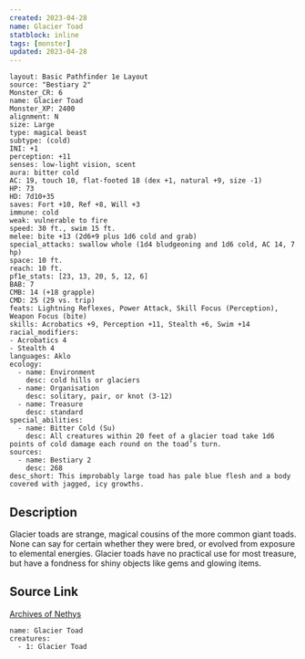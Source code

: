 ```yaml
---
created: 2023-04-28
name: Glacier Toad
statblock: inline
tags: [monster]
updated: 2023-04-28
---
```

```statblock
layout: Basic Pathfinder 1e Layout
source: "Bestiary 2"
Monster_CR: 6
name: Glacier Toad
Monster_XP: 2400
alignment: N
size: Large
type: magical beast
subtype: (cold)
INI: +1
perception: +11
senses: low-light vision, scent
aura: bitter cold
AC: 19, touch 10, flat-footed 18 (dex +1, natural +9, size -1)
HP: 73
HD: 7d10+35
saves: Fort +10, Ref +8, Will +3
immune: cold
weak: vulnerable to fire
speed: 30 ft., swim 15 ft.
melee: bite +13 (2d6+9 plus 1d6 cold and grab)
special_attacks: swallow whole (1d4 bludgeoning and 1d6 cold, AC 14, 7 hp)
space: 10 ft.
reach: 10 ft.
pf1e_stats: [23, 13, 20, 5, 12, 6]
BAB: 7
CMB: 14 (+18 grapple)
CMD: 25 (29 vs. trip)
feats: Lightning Reflexes, Power Attack, Skill Focus (Perception), Weapon Focus (bite)
skills: Acrobatics +9, Perception +11, Stealth +6, Swim +14
racial_modifiers:
- Acrobatics 4
- Stealth 4
languages: Aklo
ecology:
  - name: Environment
    desc: cold hills or glaciers
  - name: Organisation
    desc: solitary, pair, or knot (3-12)
  - name: Treasure
    desc: standard
special_abilities:
  - name: Bitter Cold (Su)
    desc: All creatures within 20 feet of a glacier toad take 1d6 points of cold damage each round on the toad’s turn.
sources:
  - name: Bestiary 2
    desc: 268
desc_short: This improbably large toad has pale blue flesh and a body covered with jagged, icy growths.
```
## Description
Glacier toads are strange, magical cousins of the more common giant toads. None can say for certain whether they were bred, or evolved from exposure to elemental energies. Glacier toads have no practical use for most treasure, but have a fondness for shiny objects like gems and glowing items.
## Source Link
[Archives of Nethys](https://aonprd.com/MonsterDisplay.aspx?ItemName=Glacier%20Toad)
```encounter-table
name: Glacier Toad
creatures:
  - 1: Glacier Toad
```
